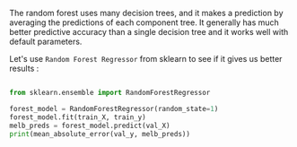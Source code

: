 The random forest uses many decision trees, and it makes a prediction by averaging the predictions of each component tree. It generally has much better predictive accuracy than a single decision tree and it works well with default parameters.

Let's use `Random Forest Regressor` from sklearn to see if it gives us better results : 

```python

from sklearn.ensemble import RandomForestRegressor

forest_model = RandomForestRegressor(random_state=1)
forest_model.fit(train_X, train_y)
melb_preds = forest_model.predict(val_X)
print(mean_absolute_error(val_y, melb_preds))

```